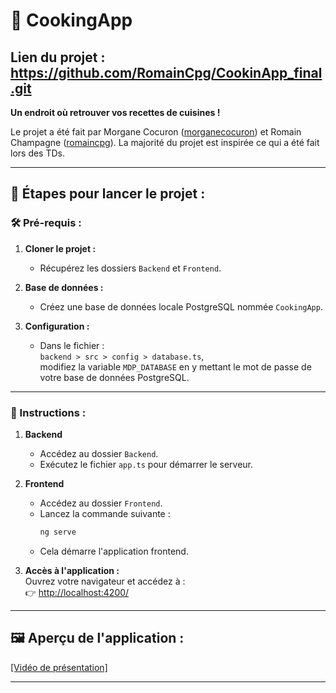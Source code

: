 # 🍳 CookingApp

## Lien du projet : https://github.com/RomainCpg/CookinApp_final.git

**Un endroit où retrouver vos recettes de cuisines !**

Le projet a été fait par Morgane Cocuron ([morganecocuron](https://github.com/morganecocuron)) et Romain Champagne ([romaincpg](https://github.com/romaincpg)). 
La majorité du projet est inspirée ce qui a été fait lors des TDs. 

---

## 🚀 Étapes pour lancer le projet :

### 🛠️ Pré-requis :
1. **Cloner le projet :**
   - Récupérez les dossiers `Backend` et `Frontend`.
   
2. **Base de données :**
   - Créez une base de données locale PostgreSQL nommée `CookingApp`.

3. **Configuration :**
   - Dans le fichier :  
     `backend > src > config > database.ts`,  
     modifiez la variable `MDP_DATABASE` en y mettant le mot de passe de votre base de données PostgreSQL.

---

### 📖 Instructions :
1. **Backend**  
   - Accédez au dossier `Backend`.  
   - Exécutez le fichier `app.ts` pour démarrer le serveur.

2. **Frontend**  
   - Accédez au dossier `Frontend`.  
   - Lancez la commande suivante :  
     ```bash
     ng serve
     ```
   - Cela démarre l'application frontend.

3. **Accès à l'application :**  
   Ouvrez votre navigateur et accédez à :  
   👉 [http://localhost:4200/](http://localhost:4200/)

---


## 🖼️ Aperçu de l'application :
[[Vidéo de présentation]](https://vimeo.com/1042776239)


---


